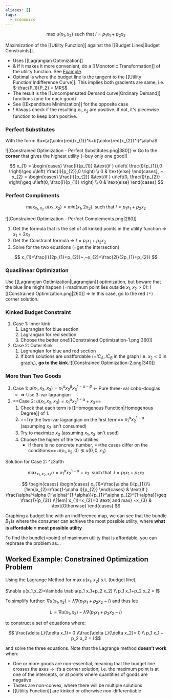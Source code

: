 ```yaml
---
aliases: []
tags:
  - Economics
---
```


$$
\text{max} ~u(x_{1},x_{2}) ~ \text{such that} ~ I=p_{1}x_{1}+p_{2}x_{2}
$$

Maximization of the [[Utility Function]] against the [[Budget Lines|Budget Constraints]].
- Uses [[Lagrangian Optimization]]
- & If it makes it more convenient, do a [[Monotonic Transformation]] of the utility function. See [Example](x-devonthink-item://816B71A6-ACA1-47A0-AD42-B5601DC840D2?page=9).
- Optimal is where the budget line is the tangent to the [[Utility Function|Indifference Curve]]. This implies both gradients are same, i.e. $-\frac{P_1}{P_2} = MRS$
- The result is the [[Uncompensated Demand curve|Ordinary Demand]] functions (one for each good)
- See [[Expenditure Minimization]] for the opposite case
- ! Always check if the resulting $x_{1},x_{2}$ are positive. If not, it's piecewise function to keep both positive.
### Perfect Substitutes
With the form: $u=(a{\color{red}x_{1}}^k+b{\color{red}x_{2}}^l)^\alpha$

![[Constrained Optimization - Perfect Substitutes.png|380]]
⇒ Go to the **corner** that gives the highest utility (=buy only one good!)

$$
x_{1} = \begin{cases}
\frac{I}{p_{1}} &\text{if } u\left( \frac{I}{p_{1}},0 \right)\geq u\left( \frac{I}{p_{2}},0 \right) \\
0  & \text{else}
\end{cases}, ~
x_{2} = \begin{cases}
\frac{I}{p_{2}} &\text{if } u\left(0, \frac{I}{p_{2}} \right)\geq u\left(0, \frac{I}{p_{1}} \right) \\
0  & \text{else}
\end{cases}
$$

### Perfect Compliments

$$
\text{max}_{x_{1},x_{2}} ~ u(x_{1},x_{2})=min(x_{1},2x_{2}) ~ \text{ such that } I=p_{1}x_{1}+p_{2}x_{2}
$$

![[Constrained Optimization - Perfect Complements.png|280]]

1. Get the formula that is the set of all kinked points in the utility function ⇒ $x_{1}=2x_{2}$
2. Get the Constraint formula ⇒ $I=p_{1}x_{1}+p_{2}x_{2}$
3. Solve for the two equations (=get the intersection)

$$
x_{1}=\frac{I}{2p_{1}+p_{2}}~,~x_{2}=\frac{2I}{2p_{1}+p_{2}}
$$

### Quasilinear Optimization

Use [[Lagrangian Optimization|Lagrangian]] optimization, but beware that the blue line might happen (=maximum point lies outside $x_{1},x_{2}>0$):
![[Constrained Optimization.png|260]]
⇒ In this case, go to the red `(*)` corner solution.

### Kinked Budget Constraint
1. Case 1: Inner kink
	1. Lagrangian for blue section
	2. Lagrangian for red section
	3. Choose the better one![[Constrained Optimization-1.png|360]]
2. Case 2: Outer Kink
	1. Lagrangian for blue and red section
	2. If both solutions are unaffordable (=$IC_{A}, IC_{B}$ in the graph i.e. $x_{2}<0$ in graph,), **go to the kink.**![[Constrained Optimization-2.png|340]]

### More than Two Goods

1. Case 1: $u(x_{1},x_{2},x_{3})=x_{1}^\alpha x_{2}^\beta x_{3}^{1-\alpha-\beta}$ ← Pure three-var cobb-douglas
	- ⇒ Use 3-var lagrangian
2. ==Case 2: $u(x_{1},x_{2},x_{3})=x_{1}^\alpha x_{2}^{1-\alpha}+x_{3}$==
	1. Check that each term is [[Homogenous Function|Homogenous Degree]] of 1.
	2. ==Try the two-var lagrangian on the first term== $x_{1}^\alpha x_{2}^{1-\alpha}$ (assumping $x_{3}$ isn't consumed)
	3. Try to maximize $x_{3}$ (assuming $x_{1},x_{2}$ isn't used)
	4. Choose the higher of the two utilities
		- If there is no concrete number, ==the cases differ on the conditions== $u(x_{1},x_{2},0) \lessgtr u(0,0,x_{3})$

Solution for Case 2: ^z3afth

$$
\text{max}_{x_{1},x_{2},x_{3}} u=x_{1}^\alpha x_{2}^{1-\alpha}+x_{3} ~\text{ such that }~ I=p_{1}x_{1}+p_{2}x_{2}
$$

$$
\begin{cases}
\begin{cases}
x_{1}=\frac{\alpha I}{p_{1}}\\[1em]x_{2}=\frac{1-\alpha I}{p_{2}}
\end{cases} & \text{If } \frac{\alpha^\alpha (1-\alpha)^{1-\alpha}}{p_{1}^\alpha p_{2}^{1-\alpha}}\geq \frac{1}{p_{3}}  \\[1em]
x_{1}=x_{2}=0 \text{ and max} ~x_{3} & \text{Otherwise}
\end{cases}
$$

Graphing a budget line with an indifference map, we can see that the bundle $B_1$ is where the consumer can achieve the most possible utility; where **what is affordable = most possible utility**

To find the bundle(=point) of maximum utility that is affordable, you can rephrase the problem as…

## Worked Example: Constrained Optimization Problem

Using the Lagrange Method for $\text{max }u(x_1,x_2) \text{ s.t. (budget line)}$,

$\nabla u(x_1,x_2)=\lambda \nabla(p_1 x_1+p_2 x_2) \\ p_1 x_1+p_2 x_2 = I$

To simplify further: $\nabla u(x_1,x_2)=\lambda \nabla(p_1 x_1+p_2 x_2-I)$ and thus let:

$$
L=\nabla u(x_1,x_2)-\lambda \nabla(p_1 x_1+p_2 x_2-I)
$$

to construct a set of equations where:

$$
\frac{\delta L}{\delta x_1}= 0 \\\frac{\delta L}{\delta x_2}= 0 \\ p_1 x_1 + p_2 x_2 = I
$$

and solve the three equations. Note that the Lagrange method **doesn’t work** when:

- One or more goods are non-essential, meaning that the budget line crosses the axes
  → It’s a corner solution; i.e. the maximum point is at one of the intercepts, or at points where quantities of goods are negative
- Tastes are non-convex, where there will be multiple solutions
- [[Utility Function]] are kinked or otherwise non-differentiable
